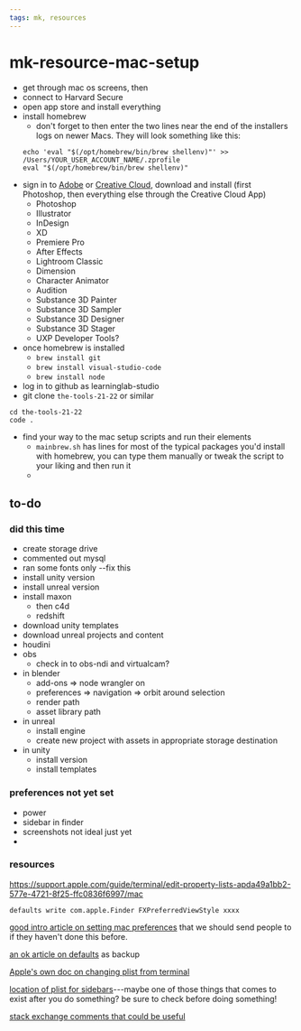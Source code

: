 ```yaml
---
tags: mk, resources
---
```



# mk-resource-mac-setup

- get through mac os screens, then
- connect to Harvard Secure
- open app store and install everything
- install homebrew
    - don't forget to then enter the two lines near the end of the installers logs on newer Macs.  They will look something like this:
    ```
    echo 'eval "$(/opt/homebrew/bin/brew shellenv)"' >> /Users/YOUR_USER_ACCOUNT_NAME/.zprofile
    eval "$(/opt/homebrew/bin/brew shellenv)"
    ```
- sign in to [Adobe](https://www.adobe.com) or [Creative Cloud](https://creativecloud.adobe.com/cc/), download and install (first Photoshop, then everything else through the Creative Cloud App)
    - Photoshop
    - Illustrator
    - InDesign
    - XD
    - Premiere Pro
    - After Effects
    - Lightroom Classic
    - Dimension
    - Character Animator
    - Audition
    - Substance 3D Painter
    - Substance 3D Sampler
    - Substance 3D Designer
    - Substance 3D Stager
    - UXP Developer Tools?
- once homebrew is installed
    - `brew install git`
    - `brew install visual-studio-code`
    - `brew install node`
- log in to github as learninglab-studio
- git clone `the-tools-21-22` or similar
```
cd the-tools-21-22
code .
```
- find your way to the mac setup scripts and run their elements
    - `mainbrew.sh` has lines for most of the typical packages you'd install with homebrew, you can type them manually or tweak the script to your liking and then run it
    - 



## to-do

### did this time

- create storage drive
- commented out mysql
- ran some fonts only --fix this
- install unity version
- install unreal version
- install maxon
    - then c4d
    - redshift
- download unity templates
- download unreal projects and content
- houdini
- obs
    - check in to obs-ndi and virtualcam?
- in blender
    - add-ons => node wrangler on
    - preferences => navigation => orbit around selection
    - render path
    - asset library path
- in unreal
    - install engine
    - create new project with assets in appropriate storage destination
- in unity
    - install version
    - install templates

### preferences not yet set

- power
- sidebar in finder
- screenshots not ideal just yet
- 

### resources

https://support.apple.com/guide/terminal/edit-property-lists-apda49a1bb2-577e-4721-8f25-ffc0836f6997/mac

```
defaults write com.apple.Finder FXPreferredViewStyle xxxx
```

[good intro article on setting mac preferences](https://pawelgrzybek.com/change-macos-user-preferences-via-command-line/) that we should send people to if they haven't done this before.

[an ok article on defaults](https://www.shell-tips.com/mac/defaults/#gsc.tab=0) as backup

[Apple's own doc on changing plist from terminal](https://support.apple.com/guide/terminal/edit-property-lists-apda49a1bb2-577e-4721-8f25-ffc0836f6997/mac)

[location of plist for sidebars](https://discussions.apple.com/thread/251606267)---maybe one of those things that comes to exist after you do something? be sure to check before doing something!

[stack exchange comments that could be useful](https://apple.stackexchange.com/questions/392088/add-finder-sidebar-section-via-terminal)

